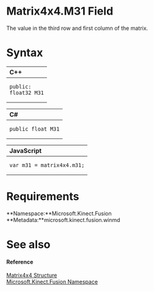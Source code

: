 Matrix4x4.M31 Field  
===================  

The value in the third row and first column of the matrix. <span id="syntaxSection"></span>

Syntax  
======  

<table>
<colgroup>
<col width="100%" />
</colgroup>
<thead>
<tr class="header">
<th align="left">C++</th>
</tr>
</thead>
<tbody>
<tr class="odd">
<td align="left"><pre><code>public:  
float32 M31</code></pre></td>
</tr>
</tbody>
</table>

<table>
<colgroup>
<col width="100%" />
</colgroup>
<thead>
<tr class="header">
<th align="left">C#</th>
</tr>
</thead>
<tbody>
<tr class="odd">
<td align="left"><pre><code>public float M31</code></pre></td>
</tr>
</tbody>
</table>

<table>
<colgroup>
<col width="100%" />
</colgroup>
<thead>
<tr class="header">
<th align="left">JavaScript</th>
</tr>
</thead>
<tbody>
<tr class="odd">
<td align="left"><pre><code>var m31 = matrix4x4.m31;</code></pre></td>
</tr>
</tbody>
</table>

<span id="requirements"></span>

Requirements  
============  

**Namespace:**Microsoft.Kinect.Fusion  
**Metadata:**microsoft.kinect.fusion.winmd  

<span id="ID4EX"></span>

See also  
========  

<span id="ID4EZ"></span>
#### Reference  

[Matrix4x4 Structure](../../Matrix4x4_Structure.md)  
 [Microsoft.Kinect.Fusion Namespace](../../../Kinect.Fusion.md)  



<!--Please do not edit the data in the comment block below.-->
<!--
TOCTitle : M31 Field
RLTitle : Matrix4x4.M31 Field
KeywordK : M31 field
KeywordK : Matrix4x4.M31 field
KeywordF : Microsoft.Kinect.Fusion.Matrix4x4.M31
KeywordF : Matrix4x4.M31
KeywordF : M31
KeywordF : Microsoft.Kinect.Fusion.Matrix4x4.M31
KeywordA : F:Microsoft.Kinect.Fusion.Matrix4x4.M31
AssetID : F:Microsoft.Kinect.Fusion.Matrix4x4.M31
Locale : en-us
CommunityContent : 1
APIType : Managed
APILocation : microsoft.kinect.fusion.winmd
APIName : Microsoft.Kinect.Fusion.Matrix4x4.M31
TargetOS : Windows
TopicType : kbSyntax
DevLang : VB
DevLang : CSharp
DevLang : JavaScript
DevLang : C++
DocSet : K4Wv2
ProjType : K4Wv2Proj
Technology : Kinect for Windows
Product : Kinect for Windows SDK v2
productversion : 20
-->
